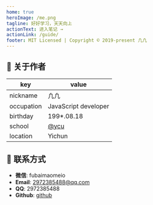 ```yaml
---
home: true
heroImage: /me.png
tagline: 好好学习，天天向上
actionText: 进入笔记 →
actionLink: /guide/
footer: MIT Licensed | Copyright © 2019-present 凢凢
---
```


## 🐩 关于作者

| key      | value                                                     |
| -------- | --------------------------------------------------------- |
| nickname | 凢凢                                                    |
| occupation | JavaScript developer |
| birthday | 199*.08.18                                                |
| school   | [@ycu](http://www.jxycu.edu.cn/)                           |
| location | Yichun |

## 🐶 联系方式

- **微信**: fubaimaomeio
- **Email**: 2972385488@qq.com
- **QQ**: 2972385488
- **Github**: [github](https://github.com/fubaimaomei)